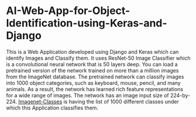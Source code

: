 # AI-Web-App-for-Object-Identification-using-Keras-and-Django

This is a Web Application developed using Django and Keras which can identify Images and Classify them.
It uses ResNet-50 Image Classifier which is a convolutional neural network that is 50 layers deep. 
You can load a pretrained version of the network trained on more than a million images from the ImageNet database.
The pretrained network can classify images into 1000 object categories, such as keyboard, mouse, pencil, and many animals. 
As a result, the network has learned rich feature representations for a wide range of images. The network has an image input size of 224-by-224.
[Imagenet-Classes](https://github.com/pints-git/AI-Web-App-for-Object_Identification-Using-Keras-and-django/blob/main/imagenetClasses/imagenet-classes.txt) is 
having the list of 1000 different classes under which this Application classifies them.
